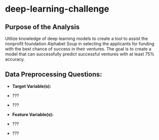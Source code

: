 # deep-learning-challenge

## **Purpose of the Analysis**
Utilize knowledge of deep learning models to create a tool to assist the nonprofit foundation Alphabet Soup in selecting the applicants for funding with the best chance of success in their ventures. The goal is to create a model that can successfully predict successful ventures with at least 75% accuracy.

## Data Preprocessing Questions:
* __Target Variable(s):__
* ???
* ???

* __Feature Variable(s):__
* ???
* ???

